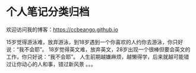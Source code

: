 # 个人笔记分类归档

欢迎访问我的博客：<https://ccbeango.github.io>

15岁觉得游泳难，放弃游泳，到18岁遇到一个你喜欢的人约你去游泳，你只好说：“我不会耶”。
18岁觉得英文难，放弃英文，28岁出现一个很棒但要会英文的工作，你只好说：“我不会耶”。 
人生前期越嫌麻烦，越懒得学，后来就越可能错过让你动心的人和事，错过新风景 。。。
